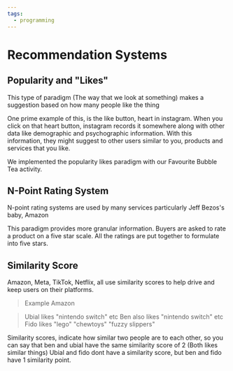 ```yaml
---
tags:
  - programming
---
```

# Recommendation Systems

##  Popularity and "Likes" 

This type of paradigm (The way that we look at something) makes a suggestion based on how many people like the thing

One prime example of this, is the like button, heart in instagram. When you click on that heart button, instagram records it somewhere along with other data like demographic and psychographic information. With this information, they might suggest to other users similar to you, products and services that you like.

We implemented the popularity likes paradigm with our Favourite Bubble Tea activity.

## N-Point Rating System

N-point rating systems are used by many services particularly Jeff Bezos's baby, Amazon

This paradigm provides more granular information. 
Buyers are asked to rate a product on a five star scale. All the ratings are put together to formulate into five stars.

## Similarity Score

Amazon, Meta, TikTok, Netflix, all use similarity scores to help drive and keep users on their platforms.

>Example
> Amazon

> Ubial likes "nintendo switch" etc
> Ben also likes "nintendo switch" etc
> Fido likes "lego" "chewtoys" "fuzzy slippers"

Similarity scores, indicate how similar two people are to each other, so you can say that ben and ubial have the same similarity score of 2 (Both likes similar things) Ubial and fido dont have a similarity score, but ben and fido have 1 similarity point. 


